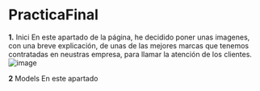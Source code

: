 # PracticaFinal
**1.** Inici
En este apartado de la página, he decidido poner unas imagenes, con una breve explicación, 
de unas de las mejores marcas que tenemos contratadas en neustras empresa, para llamar la atención de los clientes.
![image](https://github.com/user-attachments/assets/0abeb24d-6607-4964-941a-6bd5bbc23b74)

**2** Models
En este apartado
